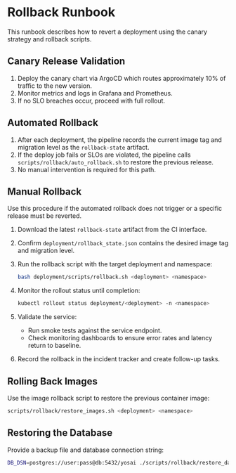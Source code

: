 # Rollback Runbook

This runbook describes how to revert a deployment using the canary strategy and rollback scripts.

## Canary Release Validation
1. Deploy the canary chart via ArgoCD which routes approximately 10% of traffic to the new version.
2. Monitor metrics and logs in Grafana and Prometheus.
3. If no SLO breaches occur, proceed with full rollout.

## Automated Rollback

1. After each deployment, the pipeline records the current image tag and
   migration level as the `rollback-state` artifact.
2. If the deploy job fails or SLOs are violated, the pipeline calls
   `scripts/rollback/auto_rollback.sh` to restore the previous release.
3. No manual intervention is required for this path.

## Manual Rollback

Use this procedure if the automated rollback does not trigger or a specific
release must be reverted.

1. Download the latest `rollback-state` artifact from the CI interface.
2. Confirm `deployment/rollback_state.json` contains the desired image tag and
   migration level.
3. Run the rollback script with the target deployment and namespace:

   ```bash
   bash deployment/scripts/rollback.sh <deployment> <namespace>
   ```

4. Monitor the rollout status until completion:

   ```bash
   kubectl rollout status deployment/<deployment> -n <namespace>
   ```

5. Validate the service:

   - Run smoke tests against the service endpoint.
   - Check monitoring dashboards to ensure error rates and latency return to
     baseline.

6. Record the rollback in the incident tracker and create follow-up tasks.

## Rolling Back Images
Use the image rollback script to restore the previous container image:

```bash
scripts/rollback/restore_images.sh <deployment> <namespace>
```

## Restoring the Database
Provide a backup file and database connection string:

```bash
DB_DSN=postgres://user:pass@db:5432/yosai ./scripts/rollback/restore_database.sh backup.sql
```
